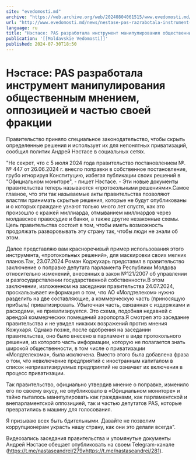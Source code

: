 ```yaml
---
site: "evedomosti.md"
archive: "https://web.archive.org/web/20240804061515/www.evedomosti.md/news/nestase-pas-razrabotala-instrument-manipulirovaniya-obshestv"
url: "http://www.evedomosti.md/news/nestase-pas-razrabotala-instrument-manipulirovaniya-obshestv"
language: ru
title: "Нэстасе: PAS разработала инструмент манипулирования общественным мнением, оппозицией и частью своей фракции"
publication: '[[Moldavskie Vedomosti]]'
published: 2024-07-30T18:50
---
```


# Нэстасе: PAS разработала инструмент манипулирования общественным мнением, оппозицией и частью своей фракции

Правительство приняло специальное законодательство, чтобы скрыть определенные решения и использует их для непонятных приватизаций, сообщил политик Андрей Нэстасе в социальных сетях.

"Не секрет, что с 5 июля 2024 года правительство постановлением №. № 447 от 26.06.2024 г. внесло поправки в собственное постановление, грубо игнорируя Конституцию, избегая публикации своих решений в "Официальном мониторе", - пишет Нэстасе. - Эти новые документы правительства теперь называются «протокольными решениями».Самое главное, что эти так называемые акты правительства позволяют властям принимать скрытые решения, которые не будут опубликованы и о которых граждане узнают только много лет спустя, как это произошло с кражей миллиарда, отмыванием миллиардов через молдавское правосудие и банки, а также другие незаконные схемы. Цель правительства состоит в том, чтобы иметь возможность продолжать разворовывать эту страну так, чтобы люди не знали об этом.

Далее представляю вам красноречивый пример использования этого инструмента, «протокольных решений», для маскировки своих мелких планов.Так, 23.07.2024 Роман Коджухарь представил в правительство заключение о поправке депутата парламента Республики Молдова относительно изменений, внесенных в закон №121/2007 об управлении и разгосударствлении государственной собственности.В этом заключении, изложенном на заседании правительства 24.07.2024, проскальзывает информация о том, что АО «Молдтелеком» нужно разделить на две составляющие, а коммерческую часть (приносящую прибыль) приватизировать. Убыточная часть, связанная с издержками и расходами, не приватизируется. Это схема, подобная недавней с арендой коммерческих помещений аэропорта.Я смотрел это заседание правительства и не увидел никаких возражений против мнения Кожухаря. Однако позже, после одобрения на заседании правительства, оно было внесено в парламент в виде протокольного решения, из которого часть информации, которую не полагается знать широкой общественности, в том числе о приватизации «Молдтелекома», была исключена. Вместо этого была добавлена ​​фраза о том, что невключение предприятий с иностранным капиталом в список неприватизируемых предприятий не означает их включения в процесс приватизации.

Так правительство, официально утвердив мнение о поправке, изменило его по своему вкусу, не опубликовало в «Официальном мониторе» и тайно пыталось манипулировать как гражданами, как парламентской и внепарламентской оппозицией, так и частью депутатов PAS, которые превратились в машину для голосования.

Я призываю всех быть бдительными. Давайте не позволим коррупционерам украсть нашу страну, как они это делали всегда".

Видеозапись заседания правительства и упомянутые документы Андрей Нэстасе обещает опубликовать на своем Telegram-канале (https://t.me/nastaseandrei/279иhttps://t.me/nastaseandrei/281).
